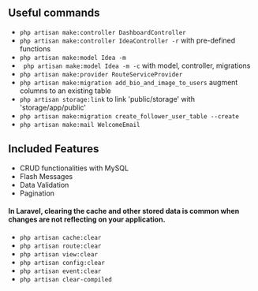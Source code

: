 ## Useful commands
-  `php artisan make:controller DashboardController`
-  ` php artisan make:controller IdeaController -r ` with pre-defined functions
-  `php artisan make:model Idea -m`
-  ` php artisan make:model Idea -m -c` with model, controller, migrations
-  ` php artisan make:provider RouteServiceProvider `
-  ` php artisan make:migration add_bio_and_image_to_users ` augment columns to an existing table
-  ` php artisan storage:link ` to link 'public/storage' with 'storage/app/public'
- ` php artisan make:migration create_follower_user_table --create `
- ` php artisan make:mail WelcomeEmail `


## Included Features
- CRUD functionalities with MySQL
- Flash Messages
- Data Validation
- Pagination

#### In Laravel, clearing the cache and other stored data is common when changes are not reflecting on your application. 
- ``` php artisan cache:clear ```
- ``` php artisan route:clear ```
- ``` php artisan view:clear ```
- ``` php artisan config:clear ```
- ``` php artisan event:clear ```
- ``` php artisan clear-compiled ```

